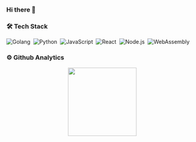 ### Hi there 👋

### 🛠️ Tech Stack
![Golang](https://img.shields.io/badge/-Golang-05122A?style=flat&logo=go)&nbsp;
![Python](https://img.shields.io/badge/-Python-05122A?style=flat&logo=python)&nbsp;
![JavaScript](https://img.shields.io/badge/-JavaScript-05122A?style=flat&logo=javascript)&nbsp;
![React](https://img.shields.io/badge/-React-05122A?style=flat&logo=react)&nbsp;
![Node.js](https://img.shields.io/badge/-Node.js-05122A?style=flat&logo=node.js)&nbsp;
![WebAssembly](https://img.shields.io/badge/-WebAssembly-05122A?style=flat&logo=webassembly)&nbsp;

### ⚙️ Github Analytics
<p align="center">
  <a href="https://github.com/justmumu">
    <img height="180em" src="https://github-readme-stats.vercel.app/api?username=justmumu&show_icons=true&theme=radical&include_all_commits=true&count_private=true"/>

  </a>
</p>
<!--
**justmumu/justmumu** is a ✨ _special_ ✨ repository because its `README.md` (this file) appears on your GitHub profile.

Here are some ideas to get you started:

- 🔭 I’m currently working on ...
- 🌱 I’m currently learning ...
- 👯 I’m looking to collaborate on ...
- 🤔 I’m looking for help with ...
- 💬 Ask me about ...
- 📫 How to reach me: ...
- 😄 Pronouns: ...
- ⚡ Fun fact: ...
-->
